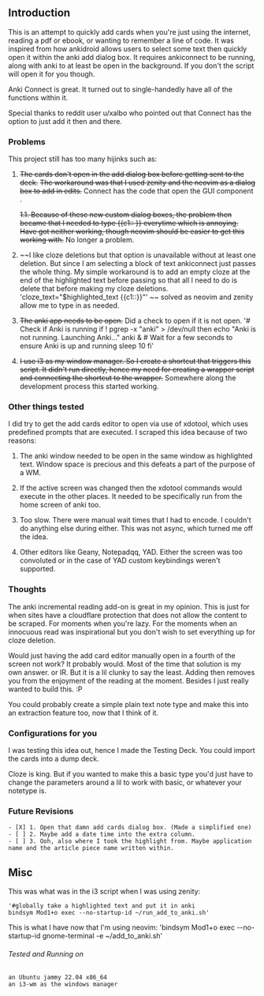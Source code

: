 ## Introduction

This is an attempt to quickly add cards when you're just using the internet, reading a pdf or ebook, or wanting to remember a line of code. It was inspired from how ankidroid allows users to select some text then quickly open it within the anki add dialog box.
It requires ankiconnect to be running, along with anki to at least be open in the background. If you don't the script will open it for you though.

Anki Connect is great. It turned out to single-handedly have all of the functions within it.

Special thanks to reddit user u/xalbo who pointed out that Connect has the option to just add it then and there. 

### Problems

 This project still has too many hijinks such as:

1. ~~The cards don't open in the add dialog box before getting sent to the deck.~~ ~~The workaround was that I used zenity and the neovim as a dialog box to add in edits.~~ Connect has the code that open the GUI component .

	~~1.1. Because of these new custom dialog boxes, the problem then became that I needed to type {{c1:: }} everytime which is annoying. Have got neither working, though neovim should be easier to get this working with.~~ No longer a problem.
	
2. ~~I like cloze deletions but that option is unavailable without at least one deletion. But since I am selecting a block of text ankiconnect just passes the whole thing. My simple workaround is to add an empty cloze at the end of the highlighted text before passing so that all I need to do is delete that before making my cloze deletions. 
		'cloze_text="$highlighted_text {{c1::}}"' ~~ solved as neovim and zenity allow me to type in as needed.
		
3. ~~The anki app needs to be open.~~ Did a check to open if it is not open. 
		'# Check if Anki is running
			if ! pgrep -x "anki" > /dev/null
			then
				echo "Anki is not running. Launching Anki..."
				anki &
				# Wait for a few seconds to ensure Anki is up and running
				sleep 10
			fi'
			
4. ~~I use i3 as my window manager. So I create a shortcut that triggers this script. It didn't run directly, hence my need for creating a wrapper script and connecting the shortcut to the wrapper.~~ Somewhere along the development process this started working. 
	
### Other things tested

I did try to get the add cards editor to open via use of xdotool, which uses predefined prompts that are executed. I scraped this idea because of two reasons:

1. The anki window needed to be open in the same window as highlighted text. Window space is precious and this defeats a part of the purpose of a WM.

2. If the active screen was changed then the xdotool commands would execute in the other places. It needed to be specifically run from the home screen of anki too. 

3. Too slow. There were manual wait times that I had to encode. I couldn't do anything else during either. This was not async, which turned me off the idea. 

4. Other editors like Geany, Notepadqq, YAD. Either the screen was too convoluted or in the case of YAD custom keybindings weren't supported.

### Thoughts

The anki incremental reading add-on is great in my opinion. This is just for when sites have a cloudflare protection that does not allow the content to be scraped. For moments when you're lazy. For the moments when an innocuous read was inspirational but you don't wish to set everything up for cloze deletion. 

Would just having the add card editor manually open in a fourth of the screen not work? 
It probably would. Most of the time that solution is my own answer. or IR. But it is a lil clunky to say the least. Adding then removes you from the enjoyment of the reading at the moment. Besides I just really wanted to build this. :P

You could probably create a simple plain text note type and make this into an extraction feature too, now that I think of it.  

### Configurations for you

I was testing this idea out, hence I made the Testing Deck. You could import the cards into a dump deck. 

Cloze is king. But if you wanted to make this a basic type you'd just have to change the parameters around a lil to work with basic, or whatever your notetype is. 

### Future Revisions
	
	- [X] 1. Open that damn add cards dialog box. (Made a simplified one)
	- [ ] 2. Maybe add a date time into the extra column.
	- [ ] 3. Ooh, also where I took the highlight from. Maybe application name and the article piece name written within. 
	
	
	
## Misc

This was what was in the i3 script when I was using zenity:
	
	'#globally take a highlighted text and put it in anki
	bindsym Mod1+o exec --no-startup-id ~/run_add_to_anki.sh'


This is what I have now that I'm using neovim:
	'bindsym Mod1+o exec --no-startup-id gnome-terminal -e ~/add_to_anki.sh'
	
	
###### Tested and Running on 
	an Ubuntu jammy 22.04 x86_64
	an i3-wm as the windows manager
